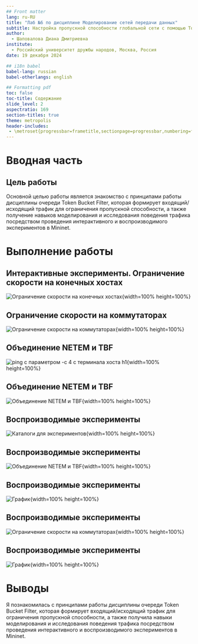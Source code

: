 ```yaml
---
## Front matter
lang: ru-RU
title: "Лаб №6 по дисциплине Моделирование сетей передачи данных"
subtitle: Настройка пропускной способности глобальной сети с помощью Token Bucket Filter
author:
  - Шаповалова Диана Дмитриевна
institute:
  - Российский университет дружбы народов, Москва, Россия
date: 19 декабря 2024

## i18n babel
babel-lang: russian
babel-otherlangs: english

## Formatting pdf
toc: false
toc-title: Содержание
slide_level: 2
aspectratio: 169
section-titles: true
theme: metropolis
header-includes:
 - \metroset{progressbar=frametitle,sectionpage=progressbar,numbering=fraction}
---
```


# Вводная часть

## Цель работы

Основной целью работы является знакомство с принципами работы дисциплины очереди Token Bucket Filter, которая формирует входящий/исходящий
трафик для ограничения пропускной способности, а также получение навыков
моделирования и исследования поведения трафика посредством проведения
интерактивного и воспроизводимого экспериментов в Mininet.

# Выполнение работы

## Интерактивные эксперименты. Ограничение скорости на конечных хостах

![Ограничение скорости на конечных хостах](image/2.png){width=100% height=100%}

## Ограничение скорости на коммутаторах

![Ограничение скорости на коммутаторах](image/3.png){width=100% height=100%}

## Объединение NETEM и TBF

![ping с параметром -c 4 с терминала хоста h1](image/4.png){width=100% height=100%}

## Объединение NETEM и TBF

![Объединение NETEM и TBF](image/5.png){width=100% height=100%}

## Воспроизводимые эксперименты

![Каталоги для экспериментов](image/6.png){width=100% height=100%}

## Воспроизводимые эксперименты

![Объединение NETEM и TBF](image/7.png){width=100% height=100%}

## Воспроизводимые эксперименты

![График](image/exp1.png){width=100% height=100%}

## Воспроизводимые эксперименты

![Ограничение скорости на коммутаторах](image/8.png){width=100% height=100%}

## Воспроизводимые эксперименты

![График](image/exp2.png){width=100% height=100%}

# Выводы

Я познакомилась с принципами работы дисциплины очереди Token Bucket Filter, которая формирует входящий/исходящий
трафик для ограничения пропускной способности, а также получила навыки
моделирования и исследования поведения трафика посредством проведения интерактивного и воспроизводимого экспериментов в Mininet.

